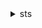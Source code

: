 <details>

<summary>
sts
</summary>

- <details><summary>assume-role</summary>

  * --role-arn
  * --role-session-name
  * --policy-arns
  * --policy
  * --duration-seconds
  * --tags
  * --transitive-tag-keys
  * --external-id
  * --serial-number
  * --token-code
  * --source-identity
  * --cli-input-json
  * --cli-input-yaml
  * --generate-cli-skeleton


- <details><summary>assume-role-with-saml</summary>

  * --role-arn
  * --principal-arn
  * --saml-assertion
  * --policy-arns
  * --policy
  * --duration-seconds
  * --cli-input-json
  * --cli-input-yaml
  * --generate-cli-skeleton


- <details><summary>assume-role-with-web-identity</summary>

  * --role-arn
  * --role-session-name
  * --web-identity-token
  * --provider-id
  * --policy-arns
  * --policy
  * --duration-seconds
  * --cli-input-json
  * --cli-input-yaml
  * --generate-cli-skeleton


- <details><summary>decode-authorization-message</summary>

  * --encoded-message
  * --cli-input-json
  * --cli-input-yaml
  * --generate-cli-skeleton


- <details><summary>get-access-key-info</summary>

  * --access-key-id
  * --cli-input-json
  * --cli-input-yaml
  * --generate-cli-skeleton


- <details><summary>get-caller-identity</summary>

  * --cli-input-json
  * --cli-input-yaml
  * --generate-cli-skeleton


- <details><summary>get-federation-token</summary>

  * --name
  * --policy
  * --policy-arns
  * --duration-seconds
  * --tags
  * --cli-input-json
  * --cli-input-yaml
  * --generate-cli-skeleton


- <details><summary>get-session-token</summary>

  * --duration-seconds
  * --serial-number
  * --token-code
  * --cli-input-json
  * --cli-input-yaml
  * --generate-cli-skeleton


- <details><summary>help</summary>

  * 


</details>

